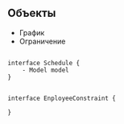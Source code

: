 

## Объекты

- График
- Ограничение

```plantuml-svg

interface Schedule {
	- Model model
}
```

```plantuml-svg

interface EnployeeConstraint {

}
```